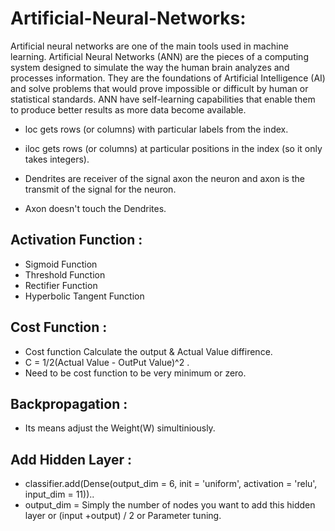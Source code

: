 # Artificial-Neural-Networks:
Artificial neural networks are one of the main tools used in machine learning. Artificial Neural Networks (ANN) are the pieces of a computing system designed to simulate the way the human brain analyzes and processes information. They are the foundations of Artificial Intelligence (AI) and solve problems that would prove impossible or difficult by human or statistical standards. ANN have self-learning capabilities that enable them to produce better results as more data become available.

- loc gets rows (or columns) with particular labels from the index.
- iloc gets rows (or columns) at particular positions in the index (so it only takes integers).

- Dendrites are receiver of the signal axon the neuron and axon is the transmit of the signal for the neuron.
- Axon doesn't touch the Dendrites.

## Activation Function :
- Sigmoid Function 
- Threshold Function 
- Rectifier Function
- Hyperbolic Tangent Function

## Cost Function :
- Cost function Calculate the output & Actual Value diffirence. 
- C = 1/2(Actual Value - OutPut Value)^2 .
- Need to be cost function to be very minimum or zero.

## Backpropagation :
- Its means adjust the Weight(W) simultiniously.

## Add Hidden Layer :
- classifier.add(Dense(output_dim = 6, init = 'uniform', activation = 'relu', input_dim = 11))..
- output_dim = Simply the number of nodes you want to add this hidden layer or (input +output) / 2 or Parameter tuning.

